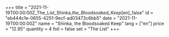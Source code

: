 +++
title = "2021-11-19T00:00:00Z_The_List_Shinka,_the_Bloodsoaked_Keep_[en]_false"
id = "eb444c1e-0655-4251-9ecf-ad03473c6bb5"
date = "2021-11-19T00:00:00Z"
name = "Shinka, the Bloodsoaked Keep"
lang = ["en"]
price = "12.95"
quantity = 4
foil = false
set = "The List"
+++
